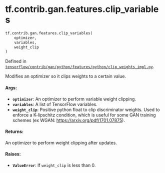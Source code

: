 <div itemscope itemtype="http://developers.google.com/ReferenceObject">
<meta itemprop="name" content="tf.contrib.gan.features.clip_variables" />
<meta itemprop="path" content="Stable" />
</div>

# tf.contrib.gan.features.clip_variables

``` python
tf.contrib.gan.features.clip_variables(
    optimizer,
    variables,
    weight_clip
)
```



Defined in [`tensorflow/contrib/gan/python/features/python/clip_weights_impl.py`](/code/stable/tensorflow/contrib/gan/python/features/python/clip_weights_impl.py).

Modifies an optimizer so it clips weights to a certain value.

#### Args:

* <b>`optimizer`</b>: An optimizer to perform variable weight clipping.
* <b>`variables`</b>: A list of TensorFlow variables.
* <b>`weight_clip`</b>: Positive python float to clip discriminator weights. Used to
    enforce a K-lipschitz condition, which is useful for some GAN training
    schemes (ex WGAN: https://arxiv.org/pdf/1701.07875).


#### Returns:

An optimizer to perform weight clipping after updates.


#### Raises:

* <b>`ValueError`</b>: If `weight_clip` is less than 0.